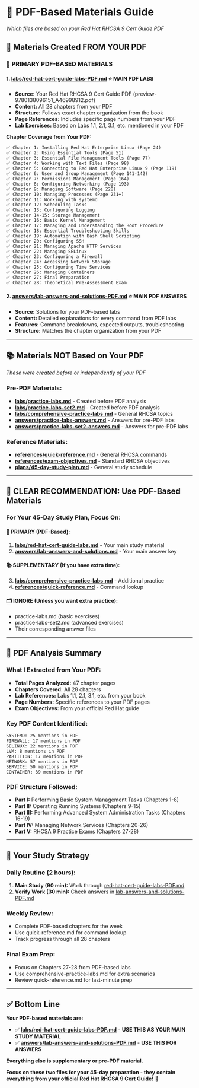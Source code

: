 # 📖 PDF-Based Materials Guide
*Which files are based on your Red Hat RHCSA 9 Cert Guide PDF*

## 🎯 **Materials Created FROM YOUR PDF**

### 🌟 **PRIMARY PDF-BASED MATERIALS**

#### **1. [labs/red-hat-cert-guide-labs-PDF.md](./labs/red-hat-cert-guide-labs-PDF.md)** ⭐ **MAIN PDF LABS**
- **Source:** Your Red Hat RHCSA 9 Cert Guide PDF (preview-9780138096151_A46998912.pdf)
- **Content:** All 28 chapters from your PDF
- **Structure:** Follows exact chapter organization from the book
- **Page References:** Includes specific page numbers from your PDF
- **Lab Exercises:** Based on Labs 1.1, 2.1, 3.1, etc. mentioned in your PDF

**Chapter Coverage from Your PDF:**
```
✅ Chapter 1: Installing Red Hat Enterprise Linux (Page 24)
✅ Chapter 2: Using Essential Tools (Page 51)
✅ Chapter 3: Essential File Management Tools (Page 77)
✅ Chapter 4: Working with Text Files (Page 98)
✅ Chapter 5: Connecting to Red Hat Enterprise Linux 9 (Page 119)
✅ Chapter 6: User and Group Management (Page 141-142)
✅ Chapter 7: Permissions Management (Page 164)
✅ Chapter 8: Configuring Networking (Page 193)
✅ Chapter 9: Managing Software (Page 228)
✅ Chapter 10: Managing Processes (Page 231+)
✅ Chapter 11: Working with systemd
✅ Chapter 12: Scheduling Tasks
✅ Chapter 13: Configuring Logging
✅ Chapter 14-15: Storage Management
✅ Chapter 16: Basic Kernel Management
✅ Chapter 17: Managing and Understanding the Boot Procedure
✅ Chapter 18: Essential Troubleshooting Skills
✅ Chapter 19: Automation with Bash Shell Scripting
✅ Chapter 20: Configuring SSH
✅ Chapter 21: Managing Apache HTTP Services
✅ Chapter 22: Managing SELinux
✅ Chapter 23: Configuring a Firewall
✅ Chapter 24: Accessing Network Storage
✅ Chapter 25: Configuring Time Services
✅ Chapter 26: Managing Containers
✅ Chapter 27: Final Preparation
✅ Chapter 28: Theoretical Pre-Assessment Exam
```

#### **2. [answers/lab-answers-and-solutions-PDF.md](./answers/lab-answers-and-solutions-PDF.md)** ⭐ **MAIN PDF ANSWERS**
- **Source:** Solutions for your PDF-based labs
- **Content:** Detailed explanations for every command from PDF labs
- **Features:** Command breakdowns, expected outputs, troubleshooting
- **Structure:** Matches the chapter organization from your PDF

---

## 📚 **Materials NOT Based on Your PDF**
*These were created before or independently of your PDF*

### **Pre-PDF Materials:**
- **[labs/practice-labs.md](./labs/practice-labs.md)** - Created before PDF analysis
- **[labs/practice-labs-set2.md](./labs/practice-labs-set2.md)** - Created before PDF analysis
- **[labs/comprehensive-practice-labs.md](./labs/comprehensive-practice-labs.md)** - General RHCSA topics
- **[answers/practice-labs-answers.md](./answers/practice-labs-answers.md)** - Answers for pre-PDF labs
- **[answers/practice-labs-set2-answers.md](./answers/practice-labs-set2-answers.md)** - Answers for pre-PDF labs

### **Reference Materials:**
- **[references/quick-reference.md](./references/quick-reference.md)** - General RHCSA commands
- **[references/exam-objectives.md](./references/exam-objectives.md)** - Standard RHCSA objectives
- **[plans/45-day-study-plan.md](./plans/45-day-study-plan.md)** - General study schedule

---

## 🎯 **CLEAR RECOMMENDATION: Use PDF-Based Materials**

### **For Your 45-Day Study Plan, Focus On:**

#### **🌟 PRIMARY (PDF-Based):**
1. **[labs/red-hat-cert-guide-labs.md](./labs/red-hat-cert-guide-labs.md)** - Your main study material
2. **[answers/lab-answers-and-solutions.md](./answers/lab-answers-and-solutions.md)** - Your main answer key

#### **📚 SUPPLEMENTARY (If you have extra time):**
3. **[labs/comprehensive-practice-labs.md](./labs/comprehensive-practice-labs.md)** - Additional practice
4. **[references/quick-reference.md](./references/quick-reference.md)** - Command lookup

#### **🗂️ IGNORE (Unless you want extra practice):**
- practice-labs.md (basic exercises)
- practice-labs-set2.md (advanced exercises)
- Their corresponding answer files

---

## 📖 **PDF Analysis Summary**

### **What I Extracted from Your PDF:**
- **Total Pages Analyzed:** 47 chapter pages
- **Chapters Covered:** All 28 chapters
- **Lab References:** Labs 1.1, 2.1, 3.1, etc. from your book
- **Page Numbers:** Specific references to your PDF pages
- **Exam Objectives:** From your official Red Hat guide

### **Key PDF Content Identified:**
```
SYSTEMD: 25 mentions in PDF
FIREWALL: 17 mentions in PDF  
SELINUX: 22 mentions in PDF
LVM: 8 mentions in PDF
PARTITION: 17 mentions in PDF
NETWORK: 57 mentions in PDF
SERVICE: 50 mentions in PDF
CONTAINER: 39 mentions in PDF
```

### **PDF Structure Followed:**
- **Part I:** Performing Basic System Management Tasks (Chapters 1-8)
- **Part II:** Operating Running Systems (Chapters 9-15)
- **Part III:** Performing Advanced System Administration Tasks (Chapters 16-19)
- **Part IV:** Managing Network Services (Chapters 20-26)
- **Part V:** RHCSA 9 Practice Exams (Chapters 27-28)

---

## 🎯 **Your Study Strategy**

### **Daily Routine (2 hours):**
1. **Main Study (90 min):** Work through [red-hat-cert-guide-labs-PDF.md](./labs/red-hat-cert-guide-labs-PDF.md)
2. **Verify Work (30 min):** Check answers in [lab-answers-and-solutions-PDF.md](./answers/lab-answers-and-solutions-PDF.md)

### **Weekly Review:**
- Complete PDF-based chapters for the week
- Use quick-reference.md for command lookup
- Track progress through all 28 chapters

### **Final Exam Prep:**
- Focus on Chapters 27-28 from PDF-based labs
- Use comprehensive-practice-labs.md for extra scenarios
- Review quick-reference.md for last-minute prep

---

## ✅ **Bottom Line**

**Your PDF-based materials are:**
- ✅ **[labs/red-hat-cert-guide-labs-PDF.md](./labs/red-hat-cert-guide-labs-PDF.md)** - **USE THIS AS YOUR MAIN STUDY MATERIAL**
- ✅ **[answers/lab-answers-and-solutions-PDF.md](./answers/lab-answers-and-solutions-PDF.md)** - **USE THIS FOR ANSWERS**

**Everything else is supplementary or pre-PDF material.**

**Focus on these two files for your 45-day preparation - they contain everything from your official Red Hat RHCSA 9 Cert Guide!** 🎯
